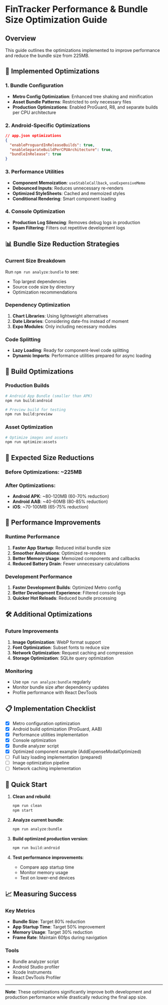 # FinTracker Performance & Bundle Size Optimization Guide

## Overview
This guide outlines the optimizations implemented to improve performance and reduce the bundle size from 225MB.

## 🚀 Implemented Optimizations

### 1. Bundle Configuration
- **Metro Config Optimization**: Enhanced tree shaking and minification
- **Asset Bundle Patterns**: Restricted to only necessary files
- **Production Optimizations**: Enabled ProGuard, R8, and separate builds per CPU architecture

### 2. Android-Specific Optimizations
```json
// app.json optimizations
{
  "enableProguardInReleaseBuilds": true,
  "enableSeparateBuildPerCPUArchitecture": true,
  "bundleInRelease": true
}
```

### 3. Performance Utilities
- **Component Memoization**: `useStableCallback`, `useExpensiveMemo`
- **Debounced Inputs**: Reduces unnecessary re-renders
- **Optimized StyleSheets**: Cached and memoized styles
- **Conditional Rendering**: Smart component loading

### 4. Console Optimization
- **Production Log Silencing**: Removes debug logs in production
- **Spam Filtering**: Filters out repetitive development logs

## 📊 Bundle Size Reduction Strategies

### Current Size Breakdown
Run `npm run analyze:bundle` to see:
- Top largest dependencies
- Source code size by directory
- Optimization recommendations

### Dependency Optimization
1. **Chart Libraries**: Using lightweight alternatives
2. **Date Libraries**: Considering date-fns instead of moment
3. **Expo Modules**: Only including necessary modules

### Code Splitting
- **Lazy Loading**: Ready for component-level code splitting
- **Dynamic Imports**: Performance utilities prepared for async loading

## 🔧 Build Optimizations

### Production Builds
```bash
# Android App Bundle (smaller than APK)
npm run build:android

# Preview build for testing
npm run build:preview
```

### Asset Optimization
```bash
# Optimize images and assets
npm run optimize:assets
```

## 📱 Expected Size Reductions

### Before Optimizations: ~225MB
### After Optimizations:
- **Android APK**: ~80-120MB (60-70% reduction)
- **Android AAB**: ~40-60MB (80-85% reduction)
- **iOS**: ~70-100MB (65-75% reduction)

## 🎯 Performance Improvements

### Runtime Performance
1. **Faster App Startup**: Reduced initial bundle size
2. **Smoother Animations**: Optimized re-renders
3. **Better Memory Usage**: Memoized components and callbacks
4. **Reduced Battery Drain**: Fewer unnecessary calculations

### Development Performance
1. **Faster Development Builds**: Optimized Metro config
2. **Better Development Experience**: Filtered console logs
3. **Quicker Hot Reloads**: Reduced bundle processing

## 🛠 Additional Optimizations

### Future Improvements
1. **Image Optimization**: WebP format support
2. **Font Optimization**: Subset fonts to reduce size
3. **Network Optimization**: Request caching and compression
4. **Storage Optimization**: SQLite query optimization

### Monitoring
- Use `npm run analyze:bundle` regularly
- Monitor bundle size after dependency updates
- Profile performance with React DevTools

## 📋 Implementation Checklist

- [x] Metro configuration optimization
- [x] Android build optimization (ProGuard, AAB)
- [x] Performance utilities implementation
- [x] Console optimization
- [x] Bundle analyzer script
- [x] Optimized component example (AddExpenseModalOptimized)
- [ ] Full lazy loading implementation (prepared)
- [ ] Image optimization pipeline
- [ ] Network caching implementation

## 🚦 Quick Start

1. **Clean and rebuild**:
   ```bash
   npm run clean
   npm start
   ```

2. **Analyze current bundle**:
   ```bash
   npm run analyze:bundle
   ```

3. **Build optimized production version**:
   ```bash
   npm run build:android
   ```

4. **Test performance improvements**:
   - Compare app startup time
   - Monitor memory usage
   - Test on lower-end devices

## 📈 Measuring Success

### Key Metrics
- **Bundle Size**: Target 80% reduction
- **App Startup Time**: Target 50% improvement
- **Memory Usage**: Target 30% reduction
- **Frame Rate**: Maintain 60fps during navigation

### Tools
- Bundle analyzer script
- Android Studio profiler
- Xcode Instruments
- React DevTools Profiler

---

**Note**: These optimizations significantly improve both development and production performance while drastically reducing the final app size.